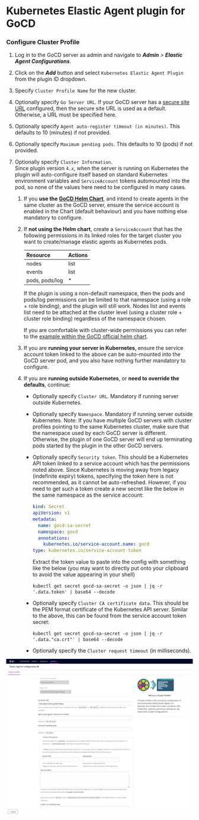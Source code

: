 # Kubernetes Elastic Agent plugin for GoCD

### Configure Cluster Profile

1. Log in to the GoCD server as admin and navigate to **_Admin_** _>_ **_Elastic Agent Configurations_**.

1. Click on the **_Add_** button and select `Kubernetes Elastic Agent Plugin` from the plugin ID dropdown.

1. Specify `Cluster Profile Name` for the new cluster.

1. Optionally specify `Go Server URL`. If your GoCD server has a [secure site URL][secure site URL]
   configured, then the secure site URL is used as a default. Otherwise, a URL must be specified here.

1. Optionally specify `Agent auto-register timeout (in minutes)`. This defaults to 10 (minutes) if not provided.

1. Optionally specify `Maximum pending pods`. This defaults to 10 (pods) if not provided.

1. Optionally specify `Cluster Information`.<br/>
   Since plugin version `4.x`, when the server is running on Kubernetes the plugin 
   will auto-configure itself based on standard Kubernetes environment variables and `ServiceAccount` tokens automounted
   into the pod, so none of the values here need to be configured in many cases.

   1. If you **use the [GoCD Helm Chart](https://artifacthub.io/packages/helm/gocd/gocd)**, and intend to create agents in the
      same cluster as the GoCD server, ensure the service account is enabled in the Chart (default behaviour) and you 
      have nothing else mandatory to configure.
   
   2. If **not using the Helm chart**, create a `ServiceAccount` that has the following permissions in its linked roles
      for the target cluster you want to create/manage elastic agents as Kubernetes pods.
      
      | Resource       | Actions |
      |----------------| ------- |
      | nodes          | list    |
      | events         | list    |
      | pods, pods/log | *       |
      
      If the plugin is using a non-default namespace, then the pods and pods/log permissions
      can be limited to that namespace (using a role + role binding), and the plugin
      will still work. Nodes list and events list need to be attached at the cluster
      level (using a cluster role + cluster role binding) regardless of the namespace chosen.

      If you are comfortable with cluster-wide permissions you can refer to the [example within the GoCD official helm
      chart](https://github.com/gocd/helm-chart/blob/master/gocd/templates/gocd-cluster-role.yaml).
 
   3. If you are **running your server in Kubernetes**, ensure the service account token linked to the above can be
      auto-mounted into the GoCD server pod, and you also have nothing further mandatory to configure.

   4. If you are **running outside Kubernetes**, or **need to override the defaults**, continue:
      - Optionally specify `Cluster URL`. Mandatory if running server outside Kubernetes.
      - Optionally specify `Namespace`. Mandatory if running server outside Kubernetes. Note: If you have multiple
        GoCD servers with cluster profiles pointing to the same Kubernetes cluster,
        make sure that the namespace used by each GoCD server is different.
        Otherwise, the plugin of one GoCD server will end up terminating pods
        started by the plugin in the other GoCD servers.
      - Optionally specify `Security token`. This should be a Kubernetes API token linked to a service account which has
        the permissions noted above. Since Kubernetes is moving away from legacy (indefinite expiry) tokens, specifying
        the token here is not recommended, as it cannot be auto-refreshed. However, if you need to get such a token
        create a new secret like the below in the same namespace as the service account:
        
        ```yaml
        kind: Secret
        apiVersion: v1
        metadata:
          name: gocd-sa-secret
          namespace: gocd
          annotations:
            kubernetes.io/service-account.name: gocd
        type: kubernetes.io/service-account-token
        ```
        Extract the token value to paste into the config with something like the below (you may want to directly put onto
        your clipboard to avoid the value appearing in your shell)
        ```shell
        kubectl get secret gocd-sa-secret -o json | jq -r '.data.token' | base64 --decode
        ```

      - Optionally specify `Cluster CA certificate data`. This should be the PEM format certificate
        of the Kubernetes API server. Similar to the above, this can be found from the service account token secret:
        ```shell
        kubectl get secret gocd-sa-secret -o json | jq -r '.data."ca.crt"' | base64 --decode
        ```
      - Optionally specify the `Cluster request timeout` (in milliseconds).


!["Kubernetes Cluster Profile"][1]


[1]: images/cluster-profile.png     "Kubernetes Cluster Profile"
[secure site URL]: https://docs.gocd.org/current/installation/configuring_server_details.html
